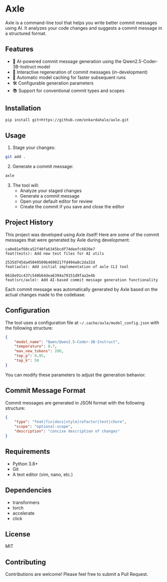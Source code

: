 # Axle

Axle is a command-line tool that helps you write better commit messages using AI. It analyzes your code changes and suggests a commit message in a structured format.

## Features

- 🤖 AI-powered commit message generation using the Qwen2.5-Coder-3B-Instruct model
- 🔄 Interactive regeneration of commit messages (in-development)
- 💾 Automatic model caching for faster subsequent runs
- 🛠️ Configurable generation parameters
- 📚 Support for conventional commit types and scopes

## Installation

```bash
pip install git+https://github.com/onkardahale/axle.git
```

## Usage

1. Stage your changes:
```bash
git add .
```

2. Generate a commit message:
```bash
axle 
```

3. The tool will:
   - Analyze your staged changes
   - Generate a commit message
   - Open your default editor for review
   - Create the commit if you save and close the editor

## Project History

This project was developed using Axle itself! 
Here are some of the commit messages that were generated by Axle during development:

```
ca0e81ef60ca52f40fa6345bcdf74deefc6020e7
feat(tests): Add new test files for AI utils
```


``` 
2535d745da45049509b4690217fd494a0c2da32d
feat(axle): Add initial implementation of axle CLI tool
```

```
0618e91c437c540b64dea6394a79151d9faa2e4b
feat(src/axle): Add AI-based commit message generation functionality
```

Each commit message was automatically generated by Axle based on the actual changes made to the codebase.

## Configuration

The tool uses a configuration file at `~/.cache/axle/model_config.json` with the following structure:

```json
{
    "model_name": "Qwen/Qwen2.5-Coder-3B-Instruct",
    "temperature": 0.7,
    "max_new_tokens": 200,
    "top_p": 0.95,
    "top_k": 50
}
```

You can modify these parameters to adjust the generation behavior.

## Commit Message Format

Commit messages are generated in JSON format with the following structure:

```json
{
    "type": "feat|fix|docs|style|refactor|test|chore",
    "scope": "optional-scope",
    "description": "concise description of changes"
}
```

## Requirements

- Python 3.8+
- Git
- A text editor (vim, nano, etc.)

## Dependencies

- transformers
- torch
- accelerate
- click

## License

MIT

## Contributing

Contributions are welcome! Please feel free to submit a Pull Request. 